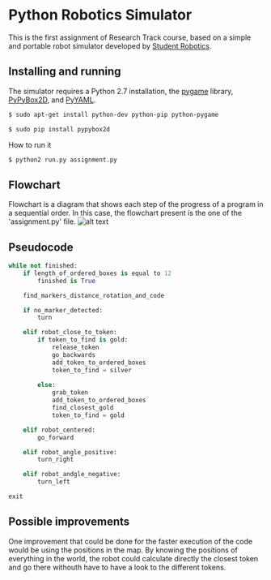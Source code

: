 Python Robotics Simulator
================================

This is the first assignment of Research Track course, based on a simple and portable robot simulator developed by [Student Robotics](https://studentrobotics.org).


Installing and running
----------------------

The simulator requires a Python 2.7 installation, the [pygame](http://pygame.org/) library, [PyPyBox2D](https://pypi.python.org/pypi/pypybox2d/2.1-r331), and [PyYAML](https://pypi.python.org/pypi/PyYAML/).
```bash
$ sudo apt-get install python-dev python-pip python-pygame
```

```bash
$ sudo pip install pypybox2d
```

How to run it

```bash
$ python2 run.py assignment.py
```

Flowchart
----------------------
Flowchart is a diagram that shows each step of the progress of a program in a sequential order. In this case, the flowchart present is the one of the 'assignment.py' file.
![alt text](https://github.com/isacg5/research_track/blob/main/resources/flowchart.png)

Pseudocode
----------------------
```python
while not finished:
    if length_of_ordered_boxes is equal to 12
        finished is True

    find_markers_distance_rotation_and_code

    if no_marker_detected:
        turn

    elif robot_close_to_token:
        if token_to_find is gold:
            release_token
            go_backwards
            add_token_to_ordered_boxes
            token_to_find = silver
        
        else:
            grab_token
            add_token_to_ordered_boxes
            find_closest_gold
            token_to_find = gold

    elif robot_centered:
        go_forward

    elif robot_angle_positive:
        turn_right

    elif robot_andgle_negative:
        turn_left

exit
```


Possible improvements
----------------------
One improvement that could be done for the faster execution of the code would be using the positions in the map. By knowing the positions of everything in the world, the robot could calculate directly the closest token and go there withouth have to have a look to the different tokens.


